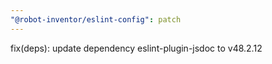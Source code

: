 ```yaml
---
"@robot-inventor/eslint-config": patch
---
```


fix(deps): update dependency eslint-plugin-jsdoc to v48.2.12
